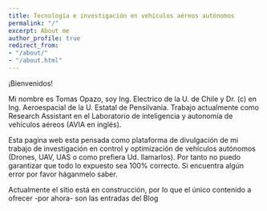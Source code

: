 ```yaml
---
title: Tecnología e investigación en vehículos aéreos autónomos
permalink: "/"
excerpt: About me
author_profile: true
redirect_from:
- "/about/"
- "/about.html"
---
```


¡Bienvenidos! 

Mi nombre es Tomas Opazo, soy Ing. Electrico de la U. de Chile y Dr. (c) en Ing. Aeroespacial de la U. Estatal de Pensilvania. Trabajo actualmente como Research Assistant en el Laboratorio de inteligencia y autonomía de vehículos aéreos (AVIA en inglés). 

Esta pagina web esta pensada como plataforma de divulgación de mi trabajo de investigación en control y optimización de vehículos autónomos (Drones, UAV, UAS o como prefiera Ud. llamarlos). Por tanto no puedo garantizar que todo lo expuesto sea 100% correcto. Si encuentra algún error por favor háganmelo saber. 

Actualmente el sitio está en construcción, por lo que el único contenido a ofrecer -por ahora- son las entradas del Blog
